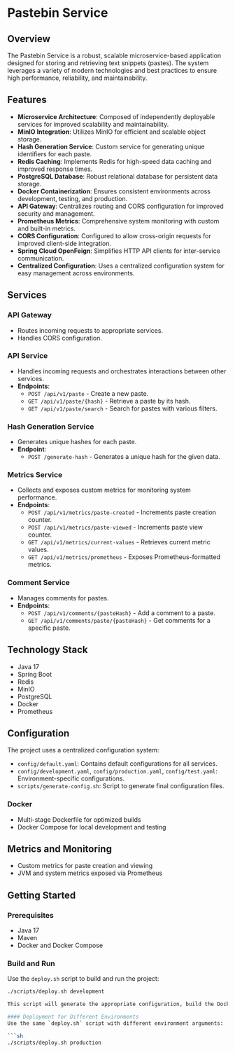 # Pastebin Service

## Overview
The Pastebin Service is a robust, scalable microservice-based application designed for storing and retrieving text snippets (pastes). The system leverages a variety of modern technologies and best practices to ensure high performance, reliability, and maintainability.

## Features
- **Microservice Architecture**: Composed of independently deployable services for improved scalability and maintainability.
- **MinIO Integration**: Utilizes MinIO for efficient and scalable object storage.
- **Hash Generation Service**: Custom service for generating unique identifiers for each paste.
- **Redis Caching**: Implements Redis for high-speed data caching and improved response times.
- **PostgreSQL Database**: Robust relational database for persistent data storage.
- **Docker Containerization**: Ensures consistent environments across development, testing, and production.
- **API Gateway**: Centralizes routing and CORS configuration for improved security and management.
- **Prometheus Metrics**: Comprehensive system monitoring with custom and built-in metrics.
- **CORS Configuration**: Configured to allow cross-origin requests for improved client-side integration.
- **Spring Cloud OpenFeign**: Simplifies HTTP API clients for inter-service communication.
- **Centralized Configuration**: Uses a centralized configuration system for easy management across environments.

## Services

### API Gateway
- Routes incoming requests to appropriate services.
- Handles CORS configuration.

### API Service
- Handles incoming requests and orchestrates interactions between other services.
- **Endpoints**:
  - `POST /api/v1/paste` - Create a new paste.
  - `GET /api/v1/paste/{hash}` - Retrieve a paste by its hash.
  - `GET /api/v1/paste/search` - Search for pastes with various filters.

### Hash Generation Service
- Generates unique hashes for each paste.
- **Endpoint**:
  - `POST /generate-hash` - Generates a unique hash for the given data.

### Metrics Service
- Collects and exposes custom metrics for monitoring system performance.
- **Endpoints**:
  - `POST /api/v1/metrics/paste-created` - Increments paste creation counter.
  - `POST /api/v1/metrics/paste-viewed` - Increments paste view counter.
  - `GET /api/v1/metrics/current-values` - Retrieves current metric values.
  - `GET /api/v1/metrics/prometheus` - Exposes Prometheus-formatted metrics.

### Comment Service
- Manages comments for pastes.
- **Endpoints**:
  - `POST /api/v1/comments/{pasteHash}` - Add a comment to a paste.
  - `GET /api/v1/comments/paste/{pasteHash}` - Get comments for a specific paste.

## Technology Stack
- Java 17
- Spring Boot
- Redis
- MinIO
- PostgreSQL
- Docker
- Prometheus

## Configuration

The project uses a centralized configuration system:

- `config/default.yaml`: Contains default configurations for all services.
- `config/development.yaml`, `config/production.yaml`, `config/test.yaml`: Environment-specific configurations.
- `scripts/generate-config.sh`: Script to generate final configuration files.

### Docker
- Multi-stage Dockerfile for optimized builds
- Docker Compose for local development and testing

## Metrics and Monitoring
- Custom metrics for paste creation and viewing
- JVM and system metrics exposed via Prometheus

## Getting Started

### Prerequisites
- Java 17
- Maven
- Docker and Docker Compose

### Build and Run
Use the `deploy.sh` script to build and run the project:

```sh
./scripts/deploy.sh development

This script will generate the appropriate configuration, build the Docker images, and start the services using Docker Compose.

#### Deployment for Different Environments
Use the same `deploy.sh` script with different environment arguments:

```sh
./scripts/deploy.sh production

